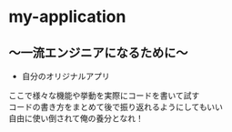 # my-application
## ～一流エンジニアになるために～

- 自分のオリジナルアプリ

ここで様々な機能や挙動を実際にコードを書いて試す  
コードの書き方をまとめて後で振り返れるようにしてもいい  
自由に使い倒されて俺の養分となれ！
